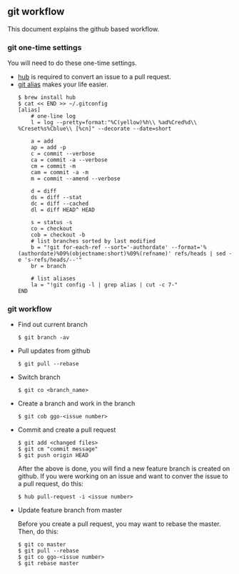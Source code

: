 ## git workflow
This document explains the github based workflow.

### git one-time settings
You will need to do these one-time settings.
- [hub](https://github.com/github/hub) is required to convert an issue to a pull request.
- [git alias](https://gist.github.com/MisterJames/dc53921d481adb96e0145f8896296dd2) makes your life easier.
    ```
    $ brew install hub
    $ cat << END >> ~/.gitconfig
    [alias]
        # one-line log
        l = log --pretty=format:"%C(yellow)%h\\ %ad%Cred%d\\ %Creset%s%Cblue\\ [%cn]" --decorate --date=short

        a = add
        ap = add -p
        c = commit --verbose
        ca = commit -a --verbose
        cm = commit -m
        cam = commit -a -m
        m = commit --amend --verbose

        d = diff
        ds = diff --stat
        dc = diff --cached
        dl = diff HEAD^ HEAD

        s = status -s
        co = checkout
        cob = checkout -b
        # list branches sorted by last modified
        b = "!git for-each-ref --sort='-authordate' --format='%(authordate)%09%(objectname:short)%09%(refname)' refs/heads | sed -e 's-refs/heads/--'"
        br = branch

        # list aliases
        la = "!git config -l | grep alias | cut -c 7-"
    END
    ```

### git workflow
- Find out current branch

    ```
    $ git branch -av
    ```
- Pull updates from github

    ```
    $ git pull --rebase
    ```
- Switch branch

    ```
    $ git co <branch_name>
    ```
- Create a branch and work in the branch

    ```
    $ git cob ggo-<issue number>
    ```
- Commit and create a pull request

    ```
    $ git add <changed files>
    $ git cm "commit message"
    $ git push origin HEAD
    ```

    After the above is done, you will find a new feature branch is created on github. If you were working on an issue and want to conver the issue to a pull request, do this:

    ```
    $ hub pull-request -i <issue number>
    ```
- Update feature branch from master

    Before you create a pull request, you may want to rebase the master. Then, do this:
    ```
    $ git co master
    $ git pull --rebase
    $ git co ggo-<issue number>
    $ git rebase master
    ```
